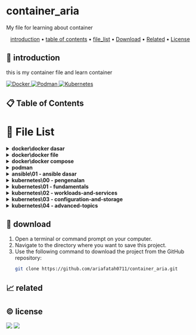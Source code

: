 # container_aria

My file for learning about container

<p align="center">
  <a href="#introduction">introduction</a> •
  <a href="#table-of-contents">table of contents</a> •
  <a href="#file-list">file_list</a> •
  <a href="#download">Download</a> •
  <a href="#related">Related</a> •
  <a href="#license">License</a>
</p>

<p id="introduction"></p>

## 🚀 introduction
this is my container file and learn container

<p align="left"> <a href="#">
    <img alt="Docker" src="https://img.shields.io/badge/-Docker-2496ED?style=flat-square&logo=docker&logoColor=white" />
    <img alt="Podman" src="https://img.shields.io/badge/-Podman-892CA0?style=flat-square&logo=podman&logoColor=white" />
    <img alt="Kubernetes" src="https://img.shields.io/badge/-Kubernetes-326CE5?style=flat-square&logo=kubernetes&logoColor=white" />
  </a>
</p>

<p id="table-of-contents"></p>

## 📋 Table of Contents

<p id="file-list"></p>

# 📄 File List

<details>
<summary><b>docker\docker dasar</b></summary>
<ul>
 <li><a href='docker/docker dasar/01 - pengenalan.html'>01 - pengenalan</a></li>
 <li><a href='docker/docker dasar/02 - docker architecture.html'>02 - docker architecture</a></li>
 <li><a href='docker/docker dasar/03 - install docker.html'>03 - install docker</a></li>
 <li><a href='docker/docker dasar/04 - docker registry.html'>04 - docker registry</a></li>
 <li><a href='docker/docker dasar/05 - docker image.html'>05 - docker image</a></li>
 <li><a href='docker/docker dasar/06 - docker container.html'>06 - docker container</a></li>
 <li><a href='docker/docker dasar/07 - docker container log.html'>07 - docker container log</a></li>
 <li><a href='docker/docker dasar/08 - container exec.html'>08 - container exec</a></li>
 <li><a href='docker/docker dasar/09 - container port.html'>09 - container port</a></li>
 <li><a href='docker/docker dasar/10 - container environment variable.html'>10 - container environment variable</a></li>
 <li><a href='docker/docker dasar/11 - docker container stats.html'>11 - docker container stats</a></li>
 <li><a href='docker/docker dasar/12 - docker container resource limit.html'>12 - docker container resource limit</a></li>
 <li><a href='docker/docker dasar/13 - bind mounts.html'>13 - bind mounts</a></li>
 <li><a href='docker/docker dasar/14 - docker volume.html'>14 - docker volume</a></li>
 <li><a href='docker/docker dasar/15 - contaiiner volume.html'>15 - contaiiner volume</a></li>
 <li><a href='docker/docker dasar/16 - backup volume.html'>16 - backup volume</a></li>
 <li><a href='docker/docker dasar/17 - docker container run.html'>17 - docker container run</a></li>
 <li><a href='docker/docker dasar/18 - restore volume.html'>18 - restore volume</a></li>
 <li><a href='docker/docker dasar/19 - docker network.html'>19 - docker network</a></li>
 <li><a href='docker/docker dasar/20 - container network.html'>20 - container network</a></li>
 <li><a href='docker/docker dasar/21 - inspect.html'>21 - inspect</a></li>
 <li><a href='docker/docker dasar/22 - prune.html'>22 - prune</a></li>
 <li><a href='docker/docker dasar/__readme__.html'>__readme__</a></li>
</ul>

</details>

<details>
<summary><b>docker\docker file</b></summary>
<ul>
 <li><a href='docker/docker file/01 - pengenalan.html'>01 - pengenalan</a></li>
 <li><a href='docker/docker file/02 - docker build.html'>02 - docker build</a></li>
 <li><a href='docker/docker file/03 - docker file format.html'>03 - docker file format</a></li>
 <li><a href='docker/docker file/04 - from instruction.html'>04 - from instruction</a></li>
 <li><a href='docker/docker file/05 - run instruction.html'>05 - run instruction</a></li>
 <li><a href='docker/docker file/06 - display output.html'>06 - display output</a></li>
 <li><a href='docker/docker file/07 - command instruction.html'>07 - command instruction</a></li>
 <li><a href='docker/docker file/08 - label instruction.html'>08 - label instruction</a></li>
 <li><a href='docker/docker file/09 - add instuction.html'>09 - add instuction</a></li>
 <li><a href='docker/docker file/10 - copy instrucsion.html'>10 - copy instrucsion</a></li>
 <li><a href='docker/docker file/11 - dockerignore file.html'>11 - dockerignore file</a></li>
 <li><a href='docker/docker file/12 - expose instruction.html'>12 - expose instruction</a></li>
 <li><a href='docker/docker file/13 - environment variable.html'>13 - environment variable</a></li>
 <li><a href='docker/docker file/14 - volume instruction.html'>14 - volume instruction</a></li>
 <li><a href='docker/docker file/15 - working directory instruction.html'>15 - working directory instruction</a></li>
 <li><a href='docker/docker file/16 - user instruction.html'>16 - user instruction</a></li>
 <li><a href='docker/docker file/17 - argument instruction.html'>17 - argument instruction</a></li>
 <li><a href='docker/docker file/18 - health check.html'>18 - health check</a></li>
 <li><a href='docker/docker file/19 - entrypoint.html'>19 - entrypoint</a></li>
 <li><a href='docker/docker file/20 - multi stage build.html'>20 - multi stage build</a></li>
 <li><a href='docker/docker file/21- docker hub registry.html'>21- docker hub registry</a></li>
 <li><a href='docker/docker file/22 - digital ocean container registery.html'>22 - digital ocean container registery</a></li>
 <li><a href='docker/docker file/__readme__.html'>__readme__</a></li>
</ul>

</details>

<details>
<summary><b>docker\docker compose</b></summary>
<ul>
 <li><a href='docker/docker compose/01 - pengenalan.html'>01 - pengenalan</a></li>
 <li><a href='docker/docker compose/02 - yaml.html'>02 - yaml</a></li>
 <li><a href='docker/docker compose/03 - configuration file.html'>03 - configuration file</a></li>
 <li><a href='docker/docker compose/04 - membuat container.html'>04 - membuat container</a></li>
 <li><a href='docker/docker compose/05 - menjalankan container.html'>05 - menjalankan container</a></li>
 <li><a href='docker/docker compose/06 - services port.html'>06 - services port</a></li>
 <li><a href='docker/docker compose/07 - environment variable.html'>07 - environment variable</a></li>
 <li><a href='docker/docker compose/08 - bind mount.html'>08 - bind mount</a></li>
 <li><a href='docker/docker compose/09 - volume.html'>09 - volume</a></li>
 <li><a href='docker/docker compose/10 - network.html'>10 - network</a></li>
 <li><a href='docker/docker compose/11 - depends on.html'>11 - depends on</a></li>
 <li><a href='docker/docker compose/12 - restart.html'>12 - restart</a></li>
 <li><a href='docker/docker compose/13 - docker events.html'>13 - docker events</a></li>
 <li><a href='docker/docker compose/14 - resource limit.html'>14 - resource limit</a></li>
 <li><a href='docker/docker compose/15 - docker file.html'>15 - docker file</a></li>
 <li><a href='docker/docker compose/16 - health check.html'>16 - health check</a></li>
 <li><a href='docker/docker compose/17 - extends service.html'>17 - extends service</a></li>
 <li><a href='docker/docker compose/__readme__.html'>__readme__</a></li>
</ul>

</details>

<details>
<summary><b>podman</b></summary>
<ul>
 <li><a href='podman/01 - pengenalan.html'>01 - pengenalan</a></li>
</ul>

</details>

<details>
<summary><b>ansible\01 - ansible dasar</b></summary>
<ul>
 <li><a href='ansible/01 - ansible dasar/01 - pengenalan ansible.html'>01 - pengenalan ansible</a></li>
 <li><a href='ansible/01 - ansible dasar/02 - menginstall ansible.html'>02 - menginstall ansible</a></li>
 <li><a href='ansible/01 - ansible dasar/03 - mempersiapkan linux server.html'>03 - mempersiapkan linux server</a></li>
 <li><a href='ansible/01 - ansible dasar/04 - ansible inventory.html'>04 - ansible inventory</a></li>
 <li><a href='ansible/01 - ansible dasar/05 - ansible config.html'>05 - ansible config</a></li>
 <li><a href='ansible/01 - ansible dasar/06 - ansible module.html'>06 - ansible module</a></li>
 <li><a href='ansible/01 - ansible dasar/07 - ansible playbook.html'>07 - ansible playbook</a></li>
 <li><a href='ansible/01 - ansible dasar/08 - ansible playbook variables.html'>08 - ansible playbook variables</a></li>
 <li><a href='ansible/01 - ansible dasar/09 - ansible conditionalls.html'>09 - ansible conditionalls</a></li>
 <li><a href='ansible/01 - ansible dasar/10 - ansible task control.html'>10 - ansible task control</a></li>
 <li><a href='ansible/01 - ansible dasar/11 - ansible tags.html'>11 - ansible tags</a></li>
 <li><a href='ansible/01 - ansible dasar/12 - ansible loops.html'>12 - ansible loops</a></li>
 <li><a href='ansible/01 - ansible dasar/13 - ansible vault.html'>13 - ansible vault</a></li>
 <li><a href='ansible/01 - ansible dasar/readme.html'>readme</a></li>
</ul>

</details>

<details>
<summary><b>kubernetes\00 - pengenalan</b></summary>
<ul>
 <li><a href='kubernetes/00 - pengenalan/01 - pengenalan.html'>01 - pengenalan</a></li>
 <li><a href='kubernetes/00 - pengenalan/02 - arsitektur kubernetes.html'>02 - arsitektur kubernetes</a></li>
 <li><a href='kubernetes/00 - pengenalan/03 - menginstall kubernetes.html'>03 - menginstall kubernetes</a></li>
 <li><a href='kubernetes/00 - pengenalan/04 - minikube.html'>04 - minikube</a></li>
 <li><a href='kubernetes/00 - pengenalan/__readme__.html'>__readme__</a></li>
</ul>

</details>

<details>
<summary><b>kubernetes\01 -  fundamentals</b></summary>
<ul>
 <li><a href='kubernetes/01 -  fundamentals/01 - node.html'>01 - node</a></li>
 <li><a href='kubernetes/01 -  fundamentals/02 - pod.html'>02 - pod</a></li>
 <li><a href='kubernetes/01 -  fundamentals/03 - label.html'>03 - label</a></li>
 <li><a href='kubernetes/01 -  fundamentals/04 - annotation.html'>04 - annotation</a></li>
 <li><a href='kubernetes/01 -  fundamentals/05 - namespace.html'>05 - namespace</a></li>
 <li><a href='kubernetes/01 -  fundamentals/06 - probe.html'>06 - probe</a></li>
 <li><a href='kubernetes/01 -  fundamentals/07 - replication controler.html'>07 - replication controler</a></li>
 <li><a href='kubernetes/01 -  fundamentals/08 - replication set.html'>08 - replication set</a></li>
</ul>

</details>

<details>
<summary><b>kubernetes\02 - workloads-and-services</b></summary>
<ul>
 <li><a href='kubernetes/02 - workloads-and-services/01 - daemon set.html'>01 - daemon set</a></li>
 <li><a href='kubernetes/02 - workloads-and-services/02 - job.html'>02 - job</a></li>
 <li><a href='kubernetes/02 - workloads-and-services/03 - cron job.html'>03 - cron job</a></li>
 <li><a href='kubernetes/02 - workloads-and-services/04 - node selector.html'>04 - node selector</a></li>
 <li><a href='kubernetes/02 - workloads-and-services/05 - all.html'>05 - all</a></li>
 <li><a href='kubernetes/02 - workloads-and-services/06 - service.html'>06 - service</a></li>
 <li><a href='kubernetes/02 - workloads-and-services/07 - external service.html'>07 - external service</a></li>
 <li><a href='kubernetes/02 - workloads-and-services/08 - expose service.html'>08 - expose service</a></li>
 <li><a href='kubernetes/02 - workloads-and-services/09 - service NodePort.html'>09 - service NodePort</a></li>
 <li><a href='kubernetes/02 - workloads-and-services/10 - service LoadBalancer.html'>10 - service LoadBalancer</a></li>
 <li><a href='kubernetes/02 - workloads-and-services/11 - service ingress.html'>11 - service ingress</a></li>
</ul>

</details>

<details>
<summary><b>kubernetes\03 - configuration-and-storage</b></summary>
<ul>
 <li><a href='kubernetes/03 - configuration-and-storage/01 - multi container pod.html'>01 - multi container pod</a></li>
 <li><a href='kubernetes/03 - configuration-and-storage/02 - volume.html'>02 - volume</a></li>
 <li><a href='kubernetes/03 - configuration-and-storage/03 - sharing volume.html'>03 - sharing volume</a></li>
 <li><a href='kubernetes/03 - configuration-and-storage/04 - environment variable.html'>04 - environment variable</a></li>
 <li><a href='kubernetes/03 - configuration-and-storage/05 - configmap.html'>05 - configmap</a></li>
 <li><a href='kubernetes/03 - configuration-and-storage/06 - secret.html'>06 - secret</a></li>
 <li><a href='kubernetes/03 - configuration-and-storage/07 - downward API.html'>07 - downward API</a></li>
 <li><a href='kubernetes/03 - configuration-and-storage/08 - manage kubernetes object.html'>08 - manage kubernetes object</a></li>
</ul>

</details>

<details>
<summary><b>kubernetes\04 - advanced-topics</b></summary>
<ul>
 <li><a href='kubernetes/04 - advanced-topics/01 - deployment.html'>01 - deployment</a></li>
 <li><a href='kubernetes/04 - advanced-topics/02 - update deployment.html'>02 - update deployment</a></li>
 <li><a href='kubernetes/04 - advanced-topics/03 - rollback deployment.html'>03 - rollback deployment</a></li>
 <li><a href='kubernetes/04 - advanced-topics/04 - persistent volume.html'>04 - persistent volume</a></li>
 <li><a href='kubernetes/04 - advanced-topics/05 - statefulset.html'>05 - statefulset</a></li>
 <li><a href='kubernetes/04 - advanced-topics/06 - kubernetes dashboard.html'>06 - kubernetes dashboard</a></li>
 <li><a href='kubernetes/04 - advanced-topics/07 - computational resources.html'>07 - computational resources</a></li>
 <li><a href='kubernetes/04 - advanced-topics/08 - horizontal pod autoscaler.html'>08 - horizontal pod autoscaler</a></li>
</ul>

</details>

<p id="download"></p>

## 🔨 download

1. Open a terminal or command prompt on your computer.
2. Navigate to the directory where you want to save this project.
3. Use the following command to download the project from the GitHub repository:
   ```sh
   git clone https://github.com/ariafatah0711/container_aria.git
   ```

<p id="related"></p>

## 📈 related

<p id="license"></p>

## ©️ license
<a href="https://github.com/ariafatah0711" alt="CREATED"><img src="https://img.shields.io/static/v1?style=for-the-badge&label=CREATED%20BY&message=ariafatah0711&color=000000"></a>
<a href="https://github.com/ariafatah0711/ariafatah0711/blob/main/LICENSE" alt="LICENSE"><img src="https://img.shields.io/static/v1?style=for-the-badge&label=LICENSE&message=MIT&color=000000"></a>
